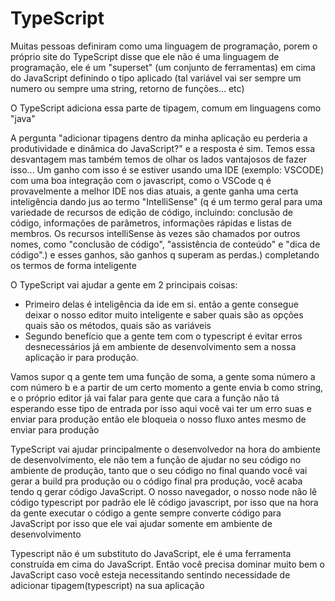 # TypeScript

Muitas pessoas definiram como uma linguagem de programação, porem o próprio site do TypeScript disse que ele não é uma linguagem de programação, ele é um "superset" (um conjunto de ferramentas)  em cima do JavaScript definindo o tipo aplicado (tal variável vai ser sempre um numero ou sempre uma string, retorno de funções... etc)

O TypeScript adiciona essa parte de tipagem, comum em linguagens como "java"

A pergunta "adicionar tipagens dentro da minha aplicação eu perderia a produtividade e dinâmica do JavaScript?" e a resposta é sim. Temos essa desvantagem mas também temos de olhar os lados vantajosos de fazer isso... Um ganho com isso é se estiver usando uma IDE (exemplo: VSCODE) com  uma boa integração com o javascript, como o VSCode q é provavelmente a melhor IDE nos dias atuais, a gente ganha uma certa inteligência dando jus ao termo "IntelliSense" (q é um termo geral para uma variedade de recursos de edição de código, incluindo: conclusão de código, informações de parâmetros, informações rápidas e listas de membros. Os recursos intelliSense às vezes são chamados por outros nomes, como "conclusão de código", "assistência de conteúdo" e "dica de código".) e esses ganhos, são ganhos q superam as perdas.) completando os termos de forma inteligente 

 O TypeScript vai ajudar a gente em 2 principais coisas:

- Primeiro delas é inteligência da ide em si. então a gente consegue deixar o nosso editor muito inteligente e saber quais são as opções quais são os métodos, quais são as variáveis
- Segundo benefício que a gente tem com o typescript é evitar erros desnecessários já em ambiente de desenvolvimento sem a nossa aplicação ir para produção.

Vamos supor q a gente tem uma função de soma, a gente soma número a com número b e a partir de um certo momento a gente envia b como string, e o próprio editor já vai falar para gente que cara a função não tá esperando esse tipo de entrada por isso aqui você vai ter um erro suas e enviar para produção então ele bloqueia o nosso fluxo antes mesmo de enviar para produção

TypeScript vai ajudar principalmente o desenvolvedor na hora do ambiente de desenvolvimento, ele não tem a função de ajudar no seu código no ambiente de produção, tanto que o seu código no final quando você vai gerar a build pra produção ou o código final pra produção, você acaba tendo q gerar código JavaScript. O nosso navegador, o nosso node não lê código typescript por padrão ele lê código javascript, por isso que na hora da gente executar o código a gente sempre converte código para JavaScript por isso que ele vai ajudar somente em ambiente de desenvolvimento

Typescript não é um substituto do JavaScript, ele é uma ferramenta construída em cima do JavaScript. Então você precisa dominar muito bem o JavaScript caso você esteja necessitando sentindo necessidade de adicionar tipagem(typescript) na sua aplicação
